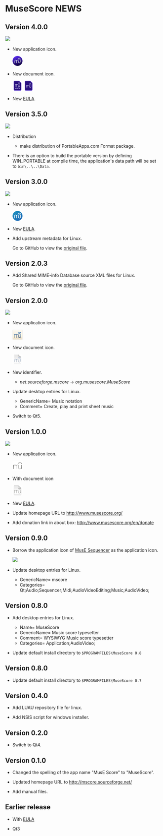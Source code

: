 # MuseScore NEWS

## Version 4.0.0
 ![](https://img.shields.io/badge/december_2022-informational)

- New application icon.

  ![](Icons/AppIcon/4.0/appicon_32.png)

- New document icon.

  ![](Icons/FileTypeIcons/4.0/mscx_32.png)
  ![](Icons/FileTypeIcons/4.0/mscz_32.png)

- New [EULA](EULA/4/EULA.txt).

## Version 3.5.0
 ![](https://img.shields.io/badge/august_2020-informational)

- Distribution
  - make distribution of PortableApps.com Format package.

- There is an option to build the portable version by defining WIN_PORTABLE at compile time, the application's data path will be set to `bin\..\..\Data`.

## Version 3.0.0
 ![](https://img.shields.io/badge/december_2018-informational)

- New application icon.

  ![](Icons/AppIcon/3.0/appicon_32.png)

- New [EULA](EULA/3/EULA.txt).

- Add upstream metadata for Linux.

  Go to GitHub to view the [original file](https://github.com/musescore/MuseScore/blob/v3.0/build/Linux%2BBSD/mscore.appdata.xml.in).

## Version 2.0.3

- Add Shared MIME-info Database source XML files for Linux.

  Go to GitHub to view the [original file](https://github.com/musescore/MuseScore/blob/v2.0.3/build/Linux%2BBSD/musescore.xml.in).

## Version 2.0.0
 ![](https://img.shields.io/badge/march_2015-informational)

- New application icon.

  ![](Icons/AppIcon/2.0/appicon_32.png)

- New document icon.

  ![](Icons/FileTypeIcons/2.0/mscz_32.png)

- New identifier.
  - *net.sourceforge.mscore* -> *org.musescore.MuseScore*

- Update desktop entries for Linux.
  - GenericName= Music notation
  - Comment= Create, play and print sheet music

- Switch to Qt5.

## Version 1.0.0
 ![](https://img.shields.io/badge/february_2011-informational)

- New application icon.

  ![](Icons/AppIcon/1.0/appicon_32.png)

- With document icon

  ![](Icons/FileTypeIcons/1.0/mscz_32.png)

- New [EULA](EULA/2/EULA.txt).


- Update homepage URL to http://www.musescore.org/

- Add donation link in about box: http://www.musescore.org/en/donate

## Version 0.9.0

- Borrow the application icon of [MusE Sequencer](https://muse-sequencer.github.io/) as the application icon.

  ![](Icons/AppIcon/0.9/appicon.ico)

- Update desktop entries for Linux.
  - GenericName= mscore
  - Categories= Qt;Audio;Sequencer;Midi;AudioVideoEditing;Music;AudioVideo;


## Version 0.8.0

- Add desktop entries for Linux.
  - Name= MuseScore
  - GenericName= Music score typesetter
  - Comment= WYSIWYG Music score typesetter
  - Categories= Application;AudioVideo;

- Update default install directory to `$PROGRAMFILES\MuseScore 0.8`

## Version 0.8.0

- Update default install directory to `$PROGRAMFILES\MuseScore 0.7`

## Version 0.4.0

- Add LUAU repository file for linux.

- Add NSIS script for windows installer.

## Version 0.2.0

- Switch to Qt4.

## Version 0.1.0

- Changed the spelling of the app name "MusE Score" to "MuseScore".

- Updated homepage URL to http://mscore.sourceforge.net/

- Add manual files.

## Earlier release

- With [EULA](EULA/1/EULA.txt)

- Qt3